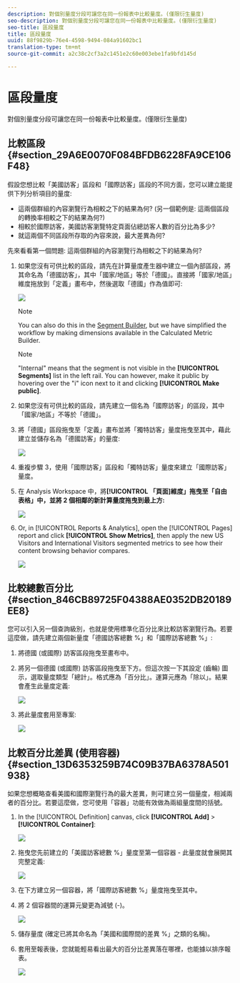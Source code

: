 ```yaml
---
description: 對個別量度分段可讓您在同一份報表中比較量度。(僅限衍生量度)
seo-description: 對個別量度分段可讓您在同一份報表中比較量度。(僅限衍生量度)
seo-title: 區段量度
title: 區段量度
uuid: 88f9829b-76e4-4598-9494-084a91602bc1
translation-type: tm+mt
source-git-commit: a2c38c2cf3a2c1451e2c60e003ebe1fa9bfd145d

---
```



# 區段量度

對個別量度分段可讓您在同一份報表中比較量度。(僅限衍生量度)

## 比較區段 {#section_29A6E0070F084BFDB6228FA9CE106F48}

假設您想比較「美國訪客」區段和「國際訪客」區段的不同方面，您可以建立能提供下列分析項目的量度:

* 這兩個群組的內容瀏覽行為相較之下的結果為何? (另一個範例是: 這兩個區段的轉換率相較之下的結果為何?)
* 相較於國際訪客，美國訪客瀏覽特定頁面佔總訪客人數的百分比為多少?
* 就這兩個不同區段所存取的內容來說，最大差異為何?

先來看看第一個問題: 這兩個群組的內容瀏覽行為相較之下的結果為何?

1. 如果您沒有可供比較的區段，請先在計算量度產生器中建立一個內部區段，將其命名為「德國訪客」，其中「國家/地區」等於「德國」。直接將「國家/地區」維度拖放到「定義」畫布中，然後選取「德國」作為值即可:

   ![](assets/segment-from-dimension.png)

   >[!NOTE]
   >
   >You can also do this in the [Segment Builder](https://marketing.adobe.com/resources/help/en_US/analytics/segment/seg_build.html), but we have simplified the workflow by making dimensions available in the Calculated Metric Builder.

   >[!NOTE]
   >
   >"Internal" means that the segment is not visible in the **[!UICONTROL Segments]** list in the left rail. You can however, make it public by hovering over the "i" icon next to it and clicking **[!UICONTROL Make public]**.

1. 如果您沒有可供比較的區段，請先建立一個名為「國際訪客」的區段，其中「國家/地區」不等於「德國」。
1. 將「德國」區段拖曳至「定義」畫布並將「獨特訪客」量度拖曳至其中，藉此建立並儲存名為「德國訪客」的量度:

   ![](assets/german-visitors.png)

1. 重複步驟 3，使用「國際訪客」區段和「獨特訪客」量度來建立「國際訪客」量度。
1. 在 Analysis Workspace 中，將&#x200B;**[!UICONTROL 「頁面]維度」拖曳至「自由表格」中，並將 2 個相鄰的新計算量度拖曳到最上方:**

   ![](assets/workspace-pages.png)

1. Or, in [!UICONTROL Reports &amp; Analytics], open the [!UICONTROL Pages] report and click **[!UICONTROL Show Metrics]**, then apply the new US Visitors and International Visitors segmented metrics to see how their content browsing behavior compares.

   ![](assets/pages-report.png)

## 比較總數百分比 {#section_846CB89725F04388AE0352DB20189EE8}

您可以引入另一個查詢級別，也就是使用標準化百分比來比較訪客瀏覽行為。若要這麼做，請先建立兩個新量度「德國訪客總數 %」和「國際訪客總數 %」:

1. 將德國 (或國際) 訪客區段拖曳至畫布中。
1. 將另一個德國 (或國際) 訪客區段拖曳至下方。但這次按一下其設定 (齒輪) 圖示，選取量度類型「總計」。格式應為「百分比」。運算元應為「除以」。結果會產生此量度定義:

   ![](assets/cm_metric_total.png)

1. 將此量度套用至專案:

   ![](assets/cm_percent_total.png)

## 比較百分比差異 (使用容器) {#section_13D6353259B74C09B37BA6378A501938}

如果您想概略查看美國和國際瀏覽行為的最大差異，則可建立另一個量度，相減兩者的百分比。若要這麼做，您可使用「容器」功能有效做為兩組量度間的括號。

1. In the [!UICONTROL Definition] canvas, click **[!UICONTROL Add]** &gt; **[!UICONTROL Container]**:

   ![](assets/cm_add_container.png)

1. 拖曳您先前建立的「美國訪客總數 %」量度至第一個容器 - 此量度就會展開其完整定義:

   ![](assets/cm_container_us.png)

1. 在下方建立另一個容器，將「國際訪客總數 %」量度拖曳至其中。
1. 將 2 個容器間的運算元變更為減號 (-)。

   ![](assets/cm_container_intl.png)

1. 儲存量度 (確定已將其命名為「美國和國際間的差異 %」之類的名稱)。
1. 套用至報表後，您就能輕易看出最大的百分比差異落在哪裡，也能據以排序報表。

   ![](assets/cm_diff_percent.png)

